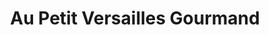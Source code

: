 ---
title: "Au Petit Versailles Gourmand"
url: /valognes/au-petit-versailles-gourmand/
shop: charcuterie
---